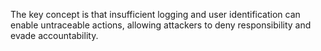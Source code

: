 The key concept is that insufficient logging and user identification can enable untraceable actions, allowing attackers to deny responsibility and evade accountability.
